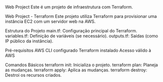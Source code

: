 Web Project
Este é um projeto de infraestrutura com Terraform.

Web Project - Terraform
Este projeto utiliza Terraform para provisionar uma instância EC2 com um servidor web na AWS.

Estrutura do Projeto
main.tf: Configuração principal do Terraform.
variables.tf: Definição de variáveis (se necessário).
outputs.tf: Saídas (como IP público da instância).

Pré-requisitos
AWS CLI configurado
Terraform instalado
Acesso válido à AWS

Comandos Básicos
terraform init: Inicializa o projeto.
terraform plan: Planeja as mudanças.
terraform apply: Aplica as mudanças.
terraform destroy: Destroi os recursos criados.
